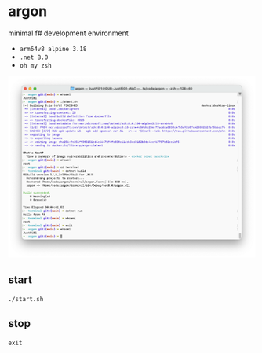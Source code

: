 # argon

minimal f# development environment

* `arm64v8 alpine 3.18`
* `.net 8.0`
* `oh my zsh`

![demo](./img/demo.png)

## start

`./start.sh`

## stop

`exit`